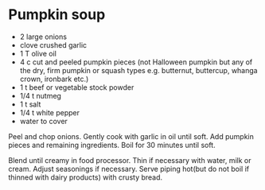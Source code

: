 # Pumpkin soup

* 2 large onions
* clove crushed garlic
* 1 T olive oil
* 4 c cut and peeled pumpkin pieces (not Halloween pumpkin but any of the dry, firm pumpkin or squash types e.g. butternut, buttercup, whanga crown, ironbark etc.)
* 1 t beef or vegetable stock powder
* 1/4 t nutmeg
* 1 t salt
* 1/4 t white pepper
* water to cover

Peel and chop onions.  Gently cook with garlic in oil until soft.  Add pumpkin pieces and remaining ingredients.  Boil for 30 minutes until soft.

Blend until creamy in food processor.  Thin if necessary with water, milk or cream.  Adjust seasonings if necessary. Serve piping hot(but do not boil if thinned with dairy products) with crusty bread.

